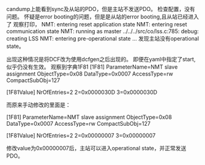 candump上能看到sync及从站的PDO，但是主站不发送PDO。
检查配置，没有问题。
怀疑是error booting的问题，但是是从站的error booting,且从站已经进入了
观察打印，
NMT: entering reset application state
NMT: entering reset communication state
NMT: running as master
../../../src/co/lss.c:785: debug: creating LSS
NMT: entering pre-operational state
...
发现主站没有operational state。

出现这种情况是将DCF改为使用dcfgen之后出现的。
即便在yaml中指定了start, 似乎仍没有生效。
观察到字典1F81
[1F81]
ParameterName=NMT slave assignment
ObjectType=0x08
DataType=0x0007
AccessType=rw
CompactSubObj=127

[1F81Value]
NrOfEntries=2
2=0x0000030D
3=0x0000030D

而原来手动修改的里面是：

[1F81]
ParameterName=NMT slave assignment
ObjectType=0x08
DataType=0x0007
AccessType=rw
CompactSubObj=127

[1F81Value]
NrOfEntries=2
2=0x00000007
3=0x00000007

修改value为0x00000007后，主站可以进入operational state，并正常发送PDO。

